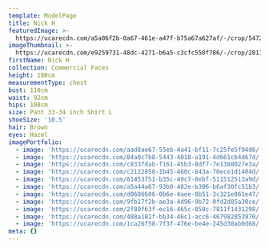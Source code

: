 ```yaml
---
template: ModelPage
title: Nick H
featuredImage: >-
  https://ucarecdn.com/a5a06f2b-0a67-461e-a47f-b75a67a627af/-/crop/5472x2166/0,58/-/preview/
imageThumbnail: >-
  https://ucarecdn.com/e9259731-48dc-4271-b6a5-c3cfc550f786/-/crop/2811x3648/1313,0/-/preview/
firstName: Nick H
collection: Commercial Faces
height: 180cm
measurementType: chest
bust: 110cm
waist: 92cm
hips: 108cm
size: Pant 33-34 inch Shirt L
shoeSize: '10.5'
hair: Brown
eyes: Hazel
imagePortfolio:
  - image: 'https://ucarecdn.com/aad8ae67-55eb-4a41-bf11-7c25fe5f94d6/'
  - image: 'https://ucarecdn.com/84a0c7b8-5443-4018-a191-4d661cb4d67d/'
  - image: 'https://ucarecdn.com/c833fdab-f161-45b3-8df7-7e1388027e3a/'
  - image: 'https://ucarecdn.com/c2122858-1b45-460c-843a-70ece1d1404d/'
  - image: 'https://ucarecdn.com/81453f51-b35c-49c7-8ebf-511512513a9d/'
  - image: 'https://ucarecdn.com/a5a44a67-93b0-482e-b306-b6af30fc51b3/'
  - image: 'https://ucarecdn.com/d0686606-0b6e-4aee-8b51-3c321e861e47/'
  - image: 'https://ucarecdn.com/9fb17f2b-ae3a-4d96-9b72-0fd2d85a30ce/'
  - image: 'https://ucarecdn.com/2f80f63f-ec16-465c-858c-7811f1431298/'
  - image: 'https://ucarecdn.com/488a181f-bb34-46c1-acc6-467982853970/'
  - image: 'https://ucarecdn.com/1ca26f58-7f3f-476e-be4e-245d30ab0d68/'
meta: {}
---
```


